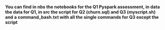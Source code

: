 #### You can find in nbs the notebooks for the Q1 Pyspark assessment, in data the data for Q1, in src the script for Q2 (churn.sql) and Q3 (myscript.sh) and a command_bash.txt with all the single commands for Q3 except the script
